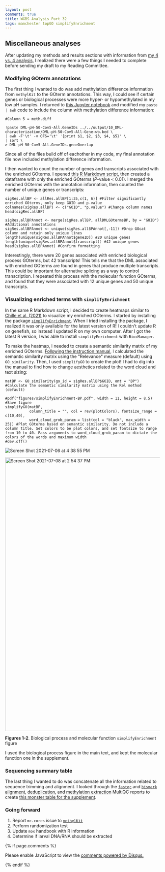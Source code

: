 ```yaml
---
layout: post
comments: true
title: WGBS Analysis Part 32
tags: manchester topGO simplifyEnrichment
---
```


## Miscellaneous analyses

After updating my methods and results sections with information from [my 4 vs. 4 analysis](https://yaaminiv.github.io/WGBS-Analysis-Part31/), I realized there were a few things I needed to complete before sending my draft to my Reading Committee.

### Modifying GOterm annotations

The first thing I wanted to do was add methylation difference information from `methylKit` to the GOterm annotations. This way, I could see if certain genes or biological processes were more hyper- or hypomethylated in my low pH samples. I returned to [this Jupyter notebook](https://github.com/RobertsLab/project-gigas-oa-meth/blob/master/code/11-GOterm-Annotation.ipynb) and modified my `paste | awk` code to include the column with methylation difference information:

```
#Column 5 = meth.diff

!paste DML-pH-50-Cov5-All.GeneIDs ../../output/10_DML-characterization/DML-pH-50-Cov5-All-Gene-wb.bed \
| awk -F'\t' -v OFS='\t' '{print $1, $2, $3, $4, $5}' \
| sort \
> DML-pH-50-Cov5-All.GeneIDs.geneOverlap
```

Since all of the files build off of eachother in my code, my final annotation file now included methylation difference information.

I then wanted to count the number of genes and transcripts associated with the enriched GOterms. I opened [this R Markdown script](https://github.com/RobertsLab/project-gigas-oa-meth/blob/master/code/12-Functional-Enrichment.Rmd), then created a dataframe with only the enriched GOterms (*P*-value < 0.01). I merged the enriched GOterms with the annotation information, then counted the number of unique genes or transcripts:

```{r}
sigRes.allBP <- allRes.allBP[1:35,c(1, 6)] #Filter significantly enriched GOterms, only keep GOID and p-value
colnames(sigRes.allBP) <- c("GOID", "p.value") #Change column names
head(sigRes.allBP)
```

```{r}
sigRes.allBPAnnot <- merge(sigRes.allBP, allDMLGOtermsBP, by = "GOID") #Additional annotations
sigRes.allBPAnnot <- unique(sigRes.allBPAnnot[,-11]) #Drop GOcat column and retain only unique lines
length(unique(sigRes.allBPAnnot$geneID)) #20 unique genes
length(unique(sigRes.allBPAnnot$transcript)) #42 unique genes
head(sigRes.allBPAnnot) #Confirm formatting
```

Interestingly, there were 20 genes associated with enriched biological process GOterms, but 42 transcripts! This tells me that the DML associated with enriched GOterms are found in genes that produce multiple transcripts. This could be important for alternative splicing as a way to control transcription. I repeated this process with the molecular function GOterms, and found that they were associated with 12 unique genes and 50 unique transcripts.

### Visualizing enriched terms with `simplifyEnrichment`

In the same R Markdown script, I decided to create heatmaps similar to [Chille et al. (2021)](https://www.biorxiv.org/content/10.1101/2021.04.14.439692v1) to visualize my enriched GOterms. I started by installing the package [`simplifyEnrichment`](https://bioconductor.org/packages/release/bioc/html/simplifyEnrichment.html). When I tried installing the package, I realized it was only available for the latest version of R! I couldn't update R on genefish, so instead I updated R on my own computer. After I got the latest R version, I was able to install `simplifyEnrichment` with `BiocManager`.

To make the heatmap, I needed to create a semantic similarity matrix of my enriched GOterms. [Following the instruction manual](https://bioconductor.org/packages/release/bioc/vignettes/simplifyEnrichment/inst/doc/simplifyEnrichment.html), I calculated the semantic similarity matrix using the "Relevance" measure (default) using `GO_similarity`. Then, I used `simplifyGO` to create the plot! I had to dig into the manual to find how to change aesthetics related to the word cloud and text sizing:

```{r}
matBP <- GO_similarity(go_id = sigRes.allBP$GOID, ont = "BP") #Calculate the semantic similarity matrix using the Rel method (default)
```

```{r}
#pdf("figures/simplifyEnrichment-BP.pdf", width = 11, height = 8.5) #Save figure
simplifyGO(matBP,
           column_title = "", col = rev(plotColors), fontsize_range = c(10,40),
           word_cloud_grob_param = list(col = "black", max_width = 25)) #Plot GOterms based on semantic similarity. Do not include a column title. Set colors to be plot colors, and set fontsize to range from 10 to 40. Pass arguments to word_cloud_grob_param to dictate the colors of the words and maximum width
#dev.off()
```

![Screen Shot 2021-07-06 at 4 38 55 PM](https://user-images.githubusercontent.com/22335838/124995501-55d97780-dffc-11eb-9537-67b7d38bc991.png)

<img width="889" alt="Screen Shot 2021-07-08 at 2 54 37 PM" src="https://user-images.githubusercontent.com/22335838/124995589-6d186500-dffc-11eb-8182-4a9667183cb9.png">

**Figures 1-2**. Biological process and molecular function `simplifyEnrichment` figure

I used the biological process figure in the main text, and kept the molecular function one in the supplement.

### Sequencing summary table

The last thing I wanted to do was concatenate all the information related to sequence trimming and alignment. I looked through the [`fastqc`](https://github.com/RobertsLab/project-gigas-oa-meth/blob/master/output/05-bismark-roslin/sequencing-summary-table.csv) and [`bismark` alignment](https://github.com/RobertsLab/project-gigas-oa-meth/blob/master/output/05-bismark-roslin/multiqc_data/multiqc_bismark_alignment.txt), [deduplication](https://github.com/RobertsLab/project-gigas-oa-meth/blob/master/output/05-bismark-roslin/multiqc_data/multiqc_bismark_dedup.txt), and [methylation extraction]() MultiQC reports to create [this monster table for the supplement](https://github.com/RobertsLab/project-gigas-oa-meth/blob/master/output/05-bismark-roslin/multiqc_data/multiqc_bismark_methextract.txt).

### Going forward

1. Report `mc.cores` issue to [`methylKit`](https://bioconductor.org/packages/release/bioc/vignettes/methylKit/inst/doc/methylKit.html)
2. Perform randomization test
2. Update `mox` handbook with R information
3. Determine if larval DNA/RNA should be extracted

{% if page.comments %}

<div id="disqus_thread"></div>
<script>

/**
*  RECOMMENDED CONFIGURATION VARIABLES: EDIT AND UNCOMMENT THE SECTION BELOW TO INSERT DYNAMIC VALUES FROM YOUR PLATFORM OR CMS.
*  LEARN WHY DEFINING THESE VARIABLES IS IMPORTANT: https://disqus.com/admin/universalcode/#configuration-variables*/
/*
var disqus_config = function () {
this.page.url = PAGE_URL;  // Replace PAGE_URL with your page's canonical URL variable
this.page.identifier = PAGE_IDENTIFIER; // Replace PAGE_IDENTIFIER with your page's unique identifier variable
};
*/
(function() { // DON'T EDIT BELOW THIS LINE
var d = document, s = d.createElement('script');
s.src = 'https://the-responsible-grad-student.disqus.com/embed.js';
s.setAttribute('data-timestamp', +new Date());
(d.head || d.body).appendChild(s);
})();
</script>
<noscript>Please enable JavaScript to view the <a href="https://disqus.com/?ref_noscript">comments powered by Disqus.</a></noscript>

{% endif %}

<script id="dsq-count-scr" src="//the-responsible-grad-student.disqus.com/count.js" async></script>
